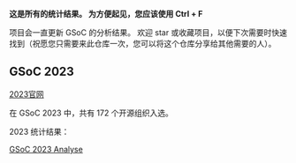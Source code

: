**这是所有的统计结果。 为方便起见，您应该使用 Ctrl + F**

项目会一直更新 GSoC 的分析结果。 欢迎 star 或收藏项目，以便下次需要时快速找到（祝愿您只需要来此仓库一次，您可以将这个仓库分享给其他需要的人）。

## GSoC 2023

[2023官网](https://summerofcode.withgoogle.com/programs/2023/organizations)

在 GSoC 2023 中，共有 172 个开源组织入选。

2023 统计结果：

[GSoC 2023 Analyse](https://docs.qq.com/sheet/DWWRTcFpZRVRzS09m?tab=BB08J2)
